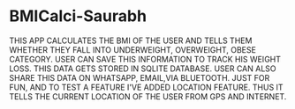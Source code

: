 # BMICalci-Saurabh
THIS APP CALCULATES THE BMI OF THE USER AND TELLS THEM WHETHER THEY FALL INTO UNDERWEIGHT, OVERWEIGHT, OBESE CATEGORY.
USER CAN SAVE THIS INFORMATION TO TRACK HIS WEIGHT LOSS. THIS DATA GETS STORED IN SQLITE DATABASE.
USER CAN ALSO SHARE THIS DATA ON WHATSAPP, EMAIL,VIA BLUETOOTH.
JUST FOR FUN, AND TO TEST A FEATURE I'VE ADDED LOCATION FEATURE. THUS IT TELLS THE CURRENT LOCATION OF THE USER FROM GPS AND INTERNET.
